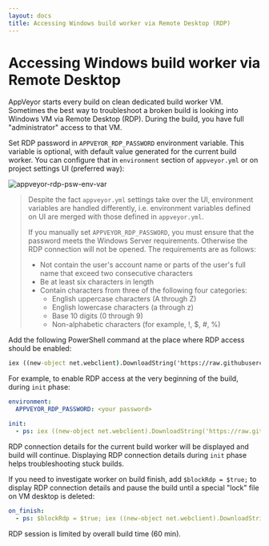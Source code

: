 ```yaml
---
layout: docs
title: Accessing Windows build worker via Remote Desktop (RDP)
---
```


# Accessing Windows build worker via Remote Desktop

AppVeyor starts every build on clean dedicated build worker VM.
Sometimes the best way to troubleshoot a broken build is looking into Windows VM via Remote Desktop (RDP).
During the build, you have full "administrator" access to that VM.

Set RDP password in `APPVEYOR_RDP_PASSWORD` environment variable. This variable is optional, with default value generated for the current build worker.
You can configure that in `environment` section of `appveyor.yml` or on project settings UI (preferred way):

![appveyor-rdp-psw-env-var](/assets/img/docs/how-to/appveyor-rdp-psw-env-var.png)

> Despite the fact `appveyor.yml` settings take over the UI, environment variables are handled differently, i.e. environment variables defined on UI are merged with those defined in `appveyor.yml`.
>
> If you manually set `APPVEYOR_RDP_PASSWORD`, you must ensure that the password meets the Windows Server requirements.
> Otherwise the RDP connection will not be opened.
> The requirements are as follows:
>
> * Not contain the user's account name or parts of the user's full name that exceed two consecutive characters
> * Be at least six characters in length
> * Contain characters from three of the following four categories:
>     * English uppercase characters (A through Z)
>     * English lowercase characters (a through z)
>     * Base 10 digits (0 through 9)
>     * Non-alphabetic characters (for example, !, $, #, %)

Add the following PowerShell command at the place where RDP access should be enabled:

```cmd
iex ((new-object net.webclient).DownloadString('https://raw.githubusercontent.com/appveyor/ci/master/scripts/enable-rdp.ps1'))
```

For example, to enable RDP access at the very beginning of the build, during `init` phase:

```yaml
environment:
  APPVEYOR_RDP_PASSWORD: <your password>

init:
  - ps: iex ((new-object net.webclient).DownloadString('https://raw.githubusercontent.com/appveyor/ci/master/scripts/enable-rdp.ps1'))
```

RDP connection details for the current build worker will be displayed and build will continue.
Displaying RDP connection details during `init` phase helps troubleshooting stuck builds.

If you need to investigate worker on build finish, add `$blockRdp = $true;` to display RDP connection details and pause the build until a special "lock" file on VM desktop is deleted:

```yaml
on_finish:
  - ps: $blockRdp = $true; iex ((new-object net.webclient).DownloadString('https://raw.githubusercontent.com/appveyor/ci/master/scripts/enable-rdp.ps1'))
```

RDP session is limited by overall build time (60 min).
